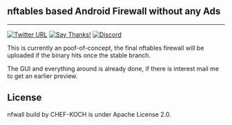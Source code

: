## nftables based Android Firewall without any Ads
-------

[![Twitter URL](https://img.shields.io/twitter/url/https/twitter.com/fold_left.svg?style=social&label=Follow%20%40CHEF-KOCH)](https://twitter.com/FZeven)
[![Say Thanks!](https://img.shields.io/badge/Say%20Thanks-!-1EAEDB.svg)](https://saythanks.io/to/CHEF-KOCH)
[![Discord](https://discordapp.com/api/guilds/204394292519632897/widget.png)](https://discord.me/NVinside)

This is currently an poof-of-concept, the final nftables firewall will be uploaded if the binary hits once the stable branch.


The GUI and everything around is already done, if there is interest mail me to get an earlier preview.   



License
-------

nfwall build by CHEF-KOCH is under Apache License 2.0.
